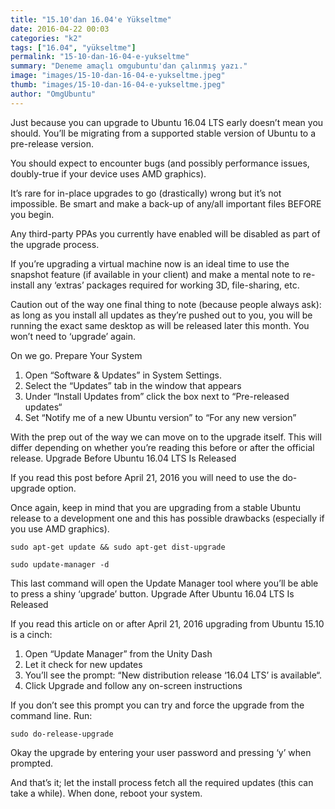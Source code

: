 ```yaml
---
title: "15.10'dan 16.04'e Yükseltme"
date: 2016-04-22 00:03
categories: "k2"
tags: ["16.04", "yükseltme"]
permalink: "15-10-dan-16-04-e-yukseltme"
summary: "Deneme amaçlı omgubuntu'dan çalınmış yazı."
image: "images/15-10-dan-16-04-e-yukseltme.jpeg"
thumb: "images/15-10-dan-16-04-e-yukseltme.jpeg"
author: "OmgUbuntu"
---
```

Just because you can upgrade to Ubuntu 16.04 LTS early doesn’t mean you should. You’ll be migrating from a supported stable version of Ubuntu to a pre-release version.

You should expect to encounter bugs (and possibly performance issues, doubly-true if your device uses AMD graphics).

It’s rare for in-place upgrades to go (drastically) wrong but it’s not impossible. Be smart and make a back-up of any/all important files BEFORE you begin.

Any third-party PPAs you currently have enabled will be disabled as part of the upgrade process.

If you’re upgrading a virtual machine now is an ideal time to use the snapshot feature (if available in your client) and make a mental note to re-install any ‘extras’ packages required for working 3D, file-sharing, etc.

Caution out of the way one final thing to note (because people always ask): as long as you install all updates as they’re pushed out to you, you will be running the exact same desktop as will be released later this month. You won’t need to ‘upgrade’ again.

On we go.
Prepare Your System

1. Open “Software & Updates” in System Settings.
2. Select the “Updates” tab in the window that appears
3. Under “Install Updates from” click the box next to “Pre-released updates“
4. Set “Notify me of a new Ubuntu version” to “For any new version”

With the prep out of the way we can move on to the upgrade itself. This will differ depending on whether you’re reading this before or after the official release.
Upgrade Before Ubuntu 16.04 LTS Is Released

If you read this post before April 21, 2016 you will need to use the do-upgrade option.

Once again, keep in mind that you are upgrading from a stable Ubuntu release to a development one and this has possible drawbacks (especially if you use AMD graphics).

```
sudo apt-get update && sudo apt-get dist-upgrade

sudo update-manager -d
```

This last command will open the Update Manager tool where you’ll be able to press a shiny ‘upgrade’ button.
Upgrade After Ubuntu 16.04 LTS Is Released

If you read this article on or after April 21, 2016 upgrading from Ubuntu 15.10 is a cinch:

1. Open “Update Manager” from the Unity Dash
2. Let it check for new updates
3. You’ll see the prompt: “New distribution release ‘16.04 LTS’ is available“.
4. Click Upgrade and follow any on-screen instructions

If you don’t see this prompt you can try and force the upgrade from the command line. Run:

```
sudo do-release-upgrade
```

Okay the upgrade by entering your user password and pressing ‘y’ when prompted.

And that’s it; let the install process fetch all the required updates (this can take a while). When done, reboot your system.
